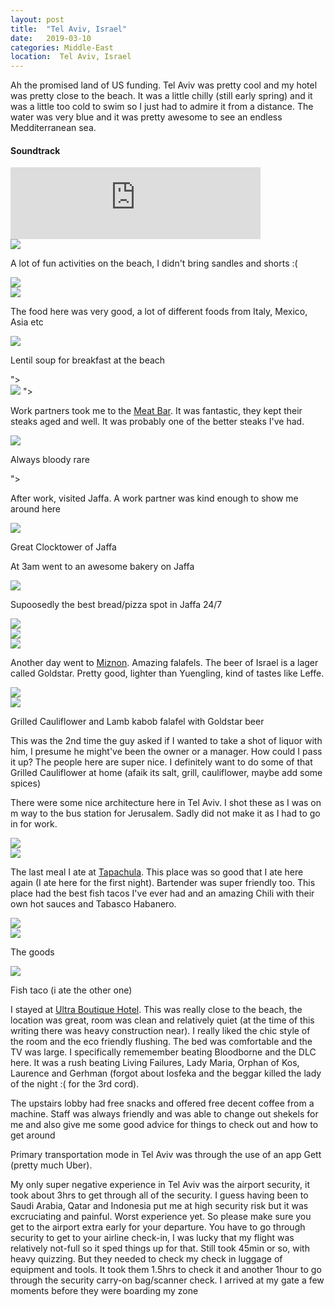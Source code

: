 ```yaml
---
layout: post
title:  "Tel Aviv, Israel"
date:   2019-03-10
categories: Middle-East
location:  Tel Aviv, Israel
---
```


Ah the promised land of US funding. Tel Aviv was pretty cool and my hotel was pretty close to the beach. It was a little chilly (still early spring) and it was a little too cold to swim so I just had to admire it from a distance. The water was very blue and it was pretty awesome to see an endless Medditerranean sea.

<div class="center">
<h4>Soundtrack</h4>
<iframe width="400vw" height="115" src="https://www.youtube.com/embed/C_GUj12tdtA" frameborder="0" allow="accelerometer; autoplay; encrypted-media; gyroscope; picture-in-picture" allowfullscreen></iframe>
</div>
<div class="post-image">
<img src="https://lh3.googleusercontent.com/ydvOAwIsRo5fW_TIO01CAx0seULHm3umZGbTzcw34pJb7bN0v-0Iw1PEQQ4sAXLmx5CTjn1c5hyDd3bkDGK3m29eDP4SSxqkYjhZ9xcTxv6e5-xxWNq66WZwG89an05i9Cg55DJAR8gM5sof-K9MIDNyd-W-ZVR--DQyzDFQHO_m_71Ic1sdh5FX7wQsR9Gqc_Q0tWkh0Lbh1l2RvOZwxbnh1lseTWvR6e3ewuiCGV6tFhgHaK81MhihVw84SCDdeoxRRhdCpdV25FvM7KSkymoontl_QQNBSlqOpFNbcsSoOsh0BL2letwr7U7LCqfAXjP1gEbIBXUt1XSbkgc1F48N4ItDiGGz3649fpEFdo5SGSjewjIujUL2PgGU4jXy0Yh_EkTsRNG7z5u7o31ODoRitambfA3kNLn-oELbps2FxehAPilwqixL1kFuJwFyx96gRruQXtjBUa7RhYsgmkbDJM-ZK4_vPD_tHKMp7BCRwXFuRKMlE56QC2uwgjv2uSoxBFlB1bVMausrth2tYtdklhV0t1DiDkSKq6yPfzMu0bcXSHXyU3Ir42d5uk4d18uwTKbv0pHNWkySOXAmh0jT_GHUo1KDaPWLewDzWKfdMVmbAAV5YggRzF2Q-VkOMF1oCDFXixeaJoUZYeIochrkDiFhsEuW81OH-200XbgTIv9LmpMk1CYq27336U_Qe58dnBNsVpFEmLnuH-o=w1544-h1158-no"/>
<p class="post-image-caption">
A lot of fun activities on the beach, I didn't bring sandles and shorts :(
  </p>
</div>
<div class="post-image">
<img src="https://lh3.googleusercontent.com/J3A4cXaVlVcvpMQjJ2SularqT4IZfLZ19_hSbQtbWQSyY8kmouqDDUEtAsyguw-zyHho0Ja2qf2AyDwj4LwWf-IF98zlmVzMV13Ct7dlfXKftX_LTKBMAksEFAK-gSHuedzm6SKlaZYJzGMT2cHtWUSK88Nx8O7VPNinRhXYp5rrIPYYKkoiNVASbTf-vtrvJ0dD11et5rfRCZq3_Pz00JU5UiDz8dHrV9OBq2lhgyOQAqWq_kq8i4mDHsYFyb0uOg5JVdwqtS9adIdTMAkBJadF7I5HTtzSgpFBUuRPW4II2wiUUiusCbfUlQ00uJo7NHdsm9VrOnxAK9Tha0jF70aIOOfLcr31oHJyMxd06W6aPPExOwU_JIalo1cOM8YzMdTybPF6QdRmXLJfyDRf6lcRt7KQLIvcNPbUQMWvB1bSH9PYAfl3SzFgR3kJllgPXNKjh2KHBBPRpHlA4ya5g4fqwpmsQeoqnKi9c1JwUVjFlV_0xgmONrwj-k-BC8i62rg3kwLhQaW7pjqT69wpoPiPMCRDxdsIxYzDyHKSickIREOx00ovD44WPVPY_OU9ryFUYR1dYPh_CN5b6FWImoTfNkX65Wq7uhvlIKz50K2qp78GbIfKcibbQZ76c0KLehOJmMNIns9-tkkgDhk6f5fOcUgrU--jOGbwcI1EgStz0oPyT-Yei6CVj52NDs44312Vptl8lXqbkBxjaaE=w1544-h1158-no
"></div>


<div class="post-image">
<img src="https://lh3.googleusercontent.com/sJINuu4APcnxUrraqeCvRyM3EZjRyk-wf3ElxtJsEGGSIaP8ytsavwbdCSKzOalDDFFWFzNL3CdRkvwKfDVRAE5Ahy_c1cX4HodllKP3j7_J0LWQ-VJhXovvlpIcZVVR4MjWG9N4fA7ImFdHt_iBa2QdK0CpF_q2A5g4pRisHJIoipfsGJEm2rDx-cVQjBsDHL5wV-x2cd5X1qB9Ct8wqDlwHJeV8ALsTqYhG8ShwSPewzFovCQh6j6NeZrHS7s9lDzYceIscI486Pp9omn2RdiB-XF6riN_o9E9WzqJXx765HjmjW_ZVzsojNtme0sMSUBVZpICXKRGqv2EQOTO3MRNK8cEhfEXUxxEmiOKQ3xI_A_633gDAyD3zaqzSjTB_HNG9MjWsY3GADGDW2rO_0UDn9IA4Q7ih-sFaP8eC5-gr55uLaoDEI8yWqEotMfwrnt98P23pjh6b_aPYA7XaffuWMBDR56nzoPH6yS-Qk1K8RyAxYUSSrMLxG6IudJ7iS5HDXo4UVI7lQGSd8MWVBc0oqv7E9dFunYpSqwXnzSKPBI9K9B2oDhRCeog0Lm-oZf4kMrn_qhRM2BXRtD5spNpKfzV6LbO8hjtlQFg1yonoDH32gz7hsLNXEzc7CQb46Mah_D3gyfmj01i-k9V9UrlkgtrnYOe2JK-5mX1IwXkUPG_5qIfNYOPhx_Eab04ZadrkS5LiUahbWbxuJM=w1544-h1158-no
"></div>







<p> The food here was very good, a lot of different foods from Italy, Mexico, Asia etc</p>
<div class="post-image">
<img src="https://lh3.googleusercontent.com/9EEhtO05wbPPI4k0khd8SckJj0RoGampVDm4Wp83ileJ4_5sm_LcnqxCgBTQfkb9eW5YY0ZbEAyNOwVYvlxetQB1pEXwk74SfBCE4jcjoYJFD0P-igejOe4UzbqypYQhNSEfp6V-bhiAHCQ78htFNWhu7zCVvDc-IL_KlKZ3LsDB3BQsNBF5yp4cobn13WpsgBZocGR7nOIkm12biPLsmZiDCNavkagEQEJvdOuA7uQJ7VMsZHKuv5EMV8sE_E_3yYbmOXGbqw5289Sr4KgKwHevGTvpFH39QZKBn8QcR2iMihLKhXcrhaegxyvZaRE5ewwYL8vox-mHKtRmck-zghYExz-H7X3ikDSaRQM4d8XqSyIk93vVuffcgS2K2Q4a3eYH4WI_TK61d4WuQn6EIppiyMrhKOmZWhgImUQZwh2pasN0McCvT3EHYilzX0e3P_CtTGbgDqTwfKVPIYu82jB6eWRe-SPX-OegNUZFMmMYoLKgMitAWk6TuBrgNks3Vn37a3NdJ6g9UXG56QwEtET9D4s6rW_lgvb4gsrPMs5iu8JdMb9cJIbBjmcgRghjSYt_uE_RzmQk-MDMdtmdpHqKN4OH8IRRWosj9Iw4VOLRU_S6NcPsNwKjaAnaToFKDhLiYD4U1gevZmCCCICoZWDcxI34SP0m0_WxglEXLFCXiNRt3rWTQLfH3ycxN57R66qZj7hYuF0ypTImHu8=w1544-h1158-no"/>
<p class="post-image-caption">
Lentil soup for breakfast at the beach</p>
"></div>




<div class="post-image">
<img src="https://lh3.googleusercontent.com/gL9WPRrfmgvMcKInmY4B6EEqe7Rf4QHYmEDVoXQ5jgqw-fcrEZB7bnAXuGKp47VE25ZOEBfJ3_R7TxOKPRZdcGrLaVWh9jJmVD1f4DKXDiOiyCizR0xBM-f3KOCBDeoaiOtROlsGdP07Xtv20KT_CqPZDvCZOXEyLIZxiKufbxAWbDRbNudinWAFijrxPfQBpfWt4OqIu0l_y81PM1LCMxOTyh2kbCVoK5YXP5HnkUzschYdgEZ7OYfoZaV1TqXXQIHnGr10kXuXginkaZNDN-_k5o08OuH0IweolCONvBHdRivZ8oVQ8CgKFfiSNqnZ899qkgnyQuMlS4wX25E1DAv3mN-qObiXeKBQZdTaJYA3b8mLHiJ3yi6yI7KCzxvjP_q2CS7tXvQsMuIo6jK22m2i-D0xxp75Q-esZFAQcjLaY8Xp9cF9SltZpjjaxZt_xmUvnDfwM4eZhzxx7SHiTSlXlEt4OOMM8DOW5t5YYFOsesMR8x5P8nCBpQPpmd0b9jeVyrNI8YktAgicjVo09LSLgkCQGV2qdKbvtwpPL2WoaQvij9x6GhDbic89coRtA2K3IX47KmlCZN08E7nBi6jjjdyQDz9-kEuFJvMFunUp3kARglVy3Y3iYr3xDNnrgjfuayTwpwNpujRyFshXXCHl4pQWuumIUy3w6Bw4SsQh5WBFaFkMWBQxGzIoR0JlbUIdynKd7dO4t4EA14o=w1544-h1158-no"/>
"></div>



<p>Work partners took me to the <a href="http://www.meatbar.co.il/english/">Meat Bar</a>. It was fantastic, they kept their steaks aged and well. It was probably one of the better steaks I've had.</p>


<div class="post-image">
<img src="https://lh3.googleusercontent.com/OVMp8nhKAOhHWaIzEuujfjFwUxmjRLDKUwg1gvUpJjvbs1ZRwpyASwqdk_Y1cjrwsYBEkJT5Z8NEiIOh6IsuvH6TXJHaHkUrWzOZW2U16t5YY8DYCPa8Qw_-tEt7dlTwAYgXLI5f0l98ZhU_Cqypv49sQzoQGzvFERznlgv84MsloW6vl5tN9VaTCQXhW8oMjZ_LK9dSXdBN1p9rqe4DagmIdTpLx17PQapbioVeseujHMyE_nLZRbo4FlkbBoKaxUmn7oFUFDw_UczNrkbK0pqSBGr5s_-n3iWGdIBVyhP4wlpNiYPkP7noeNBXMOhb1m-it5Aegz7hLg70syMFPfNRxXKspORq6AW-AFcfV7Xerq7Uahgwy-RE7zeeyuArHDXAocAzcJZlWY9m7I--yadZn1Nnq9eixQKvokWabbsQhrH76EwI-I9PDtWZFZo1ihH9Oarm1lLw-Dirrv3BHSB-ahLbR-ba4Pi_q6DZ0yAS6odMAdybeg85x2JTkjdcHq5wIriXpl3Yp4Al5pWw-TWZx0zOuk7IwUSlkw7KvQ2GZw0FsNn5GOjnJ_RC4y7doreyPkvzJabm8W76BIgV1sSdxn_f60T5Pp_VTheb62V-Ow5mREcZVlCcID9-WxSZ7OzVdZItuFXNAzAHfIbZeF2PJG9AyBMjN-JKXlE-540f1s1vvX0ch6jNFkQ-HU9eOpfJQu0lZXFXgc5scEE=w1232-h1642-no"/>
<p class="post-image-caption">
Always bloody rare</p>
"></div>


<p>After work, visited Jaffa. A work partner was kind enough to show me around here</p>


<div class="post-image">
<img src="https://lh3.googleusercontent.com/1lUef1fp4upa88wOfaJfMYvAwilScOa0CzjPKC8B06M2zNYMqJKead-743VlfrwU6sQN_kRubA8Hd2A-yisxiHMOgM1OGiETZmMSFVv_m6hJPrFmmbLHTX3Et7wGy7o4YU5nfRcTlhv3fej6i5wGqKApQicyTTe5MFTqWK3UMXL3bK0g_uCzGEXpDmC1avRWbHnEGeZ1hmXLbgZloXHyPClDMbDBYOVByny2FqOfyf1SiKesVZK7zAsF2m2HhM_cavulIp6tdZAKND39CRpcNKH8nAP6SkDKTssxaWR5_YT9NDdWYz723Kn5NK8VYixptaHaQjoUVHCZnajprIdsu25Wi28TJO8ahH2VtO4h68iM98GjnWGF3CYwu4hIcne8mpB_7ifSaLdAJPm27T9JjPKTeqyvWRQUCfIZUxJTUSf-O18ZRM2lWScI4GNcDzvtKz8eYFJW5Own3tdYCoriqPN3eD0s3kSAmEt2rh6dQHOtdIjetYla98bL_WTvNmiqb9X7ItkRYQo5Ak835pbrvWlvqo4m4j6VkmtH8h9dM4g0Mhdm7JMSECNVQTLslUb45vR60DeiIv84ulYg9ZIrd7_AZmzkd3lljqShONTnuYoeXANLGD2PeMO3F71qYtpveWATlyez6-HKlX2LlOCDwGZgnVIMsLe06neDJwFGEZJCNpF-fqktudKtIvncO1euKkrTgc6YsO6Z4OvDoFY=w2190-h1642-no
"/>
<p class="post-image-caption">
Great Clocktower of Jaffa
</p>
</div>

<p>At 3am went to an awesome bakery on Jaffa</p>

<div class="post-image">
<img src="https://lh3.googleusercontent.com/hz38vlbIz6R8yGQb1kTPoWKtsVVDxAYmIKC8ZpXk7UqGNX_yFWyvIoVlhR5Y-sHCocE-BihCT_OaL72qSDoUS8nqbbbUtw5G8Z7iwgBMZeQSJXshH-d1EtSjCjx2BZB9pCAdfX1brxVWFsrgCINR4a7ZZNiIOv86MTVto6BcXCHrMQ13IttbrGrqiRd49zWnS0XIBK-HqOU4tIRzBTFSlDgt0q6NlNi-qYBDvkow5BKB9xcvOcfCNgg1VZIKsy6ik-fBRm_IvI8fugEXxABChPWfyrz2xY2SuPIr0zHlTdXDPeaxj6a4sB-FW4q--E4nsjQ22RNwh9ntPJsj0FJwqxz-pYfuXBe_oG0wq0fuBg7Th8OKA4s6eP79UsLwK5H56-zkIigZfbXuHujeEzFVBAoJd1KoivUu02EBXM2ppo0k9JasSn8yhU-BVe1fvjJ2pl16-oGh79t0nxriYsq1457E6998YbSScK5NpzRxrMm0P60b8WRvvHIRDlD3n9WLEGG4-2tela16qvUlMPTUSlYvoLG07LOrHV2wFrPuxqqfF8xNQJ1nz-N7jkQfSB6cxpypTTViJeUA9DsC-qRATXmL3WWtWkM6SHq286FGLYY5KY36I8GUFRBoJs442ZchuMsZxOYzpaJba1DqIzOJk5eJgk_tv0IMtQkM_Puer0n04xe53Z4wku34Re_wMlcYRwE-k75YjGTDLA3paW8=w2190-h1642-no
">
<p class="post-image-caption">
Supoosedly the best bread/pizza spot in Jaffa 24/7
</p></div>

<div class="post-image">
<img src="https://lh3.googleusercontent.com/2uYIkGjViBjwamiFjNVrH34fvjSU8Z3eT0EBGSzQl_ULkp017YVKqnJwRu5i2DdbZl0aNpY8OgQECnbNNhfhzxALF8mgCVWLOpNFRFS_rO5m3_jlLc9Cp9MkFi1EN8ojCO1rjGbX8vY_bL4ALZ0C0WmrDOJkIWCf2-8ADxowQM4eKIsUmjFi597zWoIu-TbLKoow3rS7Eo_ZDYIm1Ca7uLtsSnNQp7X4t-k0x9h69OFUbuwXXIg4xTqQOjzTa2k93-cE-bTnj5M6AVaHQF-RsbUbdjYn1xdbILWgUGKpIZFAu0RtksqR3MclhWnaW0O2IoQHsQiRgC4pnKjHgT0vE6xeOv_KLdDClTQPH-wB0ZFZsvW-0WPq1Dt40Uh4m7in1L0aEc6WVAjvKrdr6S5hSzT-Q4eExEIiEAsqmNce9SlLFaiaYE9XDl66Ffxz3aDFNPE9iACTlW0BjQpR5lOQLFmFFHwvhywE8JYZtkhDLGD4UkE9QIs3raCouwzt1U0CDkalVCyX_BWbwiVgK9o5VVMDeXDqp6nktPkfcsy1zFp8FBPyXDe9oiWe6plIwEPozEaaRqr5vWWfjtoGQbFGWlBrKAHe48u5irx-pmwx40Bo8OhxdCN8-QEkDrHJcXJtPLdRQthnW50q79IMT6Fx58qx-BCcxxeeX5aY8HeCtBlZxoCHjynmdYhEdG6QRNOjSE3vI7n3LZRv8zuEDNc=w2190-h1642-no
"></div>

<div class="post-image">
<img src="https://lh3.googleusercontent.com/mP_62btExdPA-P9Fm9u5Ry-wBrfUMEhSnMltRaptTnXR4IWYmHqFhbkiPsGy-sps2DQN_QOxMcPZEVlNwvGi7l1o1M9UD-aeH7GfzdnB31RQyd4XLk3NdEvijDjJ0Fxp0IePpvZXNeti31GvFaDA5F6fxCF8Tqp96_25mxmZn2Q6uQVyBIZzhogJZfqEuVWkM6rN7JFLKJxb6IjPcsS4X1-QdkLkQ1d975dmEhMNp8ZgusXgO-Pn1UGEBr9JnFUzhqIvEqtTV8HJ5qIMgNkTEv5o6RgU3_nZ5HoZT-7ABavbn0N_hEBihdhySF2l2QxNFSfb_OMR6AIXP8ALmxynnOXOr-u-HveyctwChT0w_nepLGNzs_ZZfPWVaPoPk3FijYY4SKh8RgBk03og9tm91-9pParaviEFdflfsrvXoKZ-Si-z0xEaTLoHrbPVI7gS4kzj9ZvpuKV8eYDD3kdwF2zlS24ELtaFv3fv5tGfEiKAy53jxg2GIZ4_ihlGBSKdOiHCHBsrMnvw-n4Q018CwDlC1PaCDLfuZJPPEDkYF-6rpbzMxPvwiNai5ElgSrGSzccj5a_2IuJK50A_7imxrDC3iQgv9YMMR6z7cOyo7WEpUEJpE5LiWIuADruMY8m8fX9XSzJ9i3FMIgvNpNNmT8mHWUowDi2zjYo4o63foMW1DVZonepxeZcIynETInxMkqyuaYbPfNJ8rtS9RMw=w2190-h1642-no
"></div>

<div class="post-image">
<img src="https://lh3.googleusercontent.com/ObuSV9H28e5g0qcvP4w2n4ffHWq1rCtfrDOEsv0bbZ21peKo8Apz1jZbY8qcD2QnKRq1_H36tzKzTQpK3kIw-uQvZh2b1LoQtDxKIKPm7NypYfH4dCULs3w4CP64iVfx7XwB1JKylHXtSSeokAJXG3LIrrC2grJ6YiYVv112QKUnzJeW14kcJIm6FjHwSR9HODlF5lRbYhGa04nuGhqCtiq7gB045bVJsTSrHoWwiXweroYB3m857E65UJp9npwLzoSdDpcg3McAtK6lpv1tI2D3rWRbeoZ31RO7nYed7Dj61iILiO7oDpGT2xsMua_3dd5o4L_RxIM60lZgI2rvdZQaZvL4FLOR-AmB41ani9lRHjDuQ7u54qU80X-k6FbdHVMk_O1R2RLOk1qhv7bsmaefzP4GyEV7q7ScHYWgtXc8TPoDrxwfRTB_ozRT9rHKU-PmlxucLYVRfgpX6TJ86KSYXkMbneog3R06BLFcHqrrrIShrF01Rgyp34ClFVeHnjUgSF5fgC7PiHG60-PDtjCGhBuvjCmb4hQJQivxzwysxGEQGlNaUKBEsdN1ApVkYIoJU16eTa4PWFsHvXVPlJua3SWRaNyzYaMfkTer-FH_36fag2lKIrywYmBtrvbeQl6jVUoDu1qryO27EIL_Z6-MwpHA7EV5bFkIfBxlDAeekKfwtag-HfK3AH-CEQZrcdjj2n8-us3Lyo5K7Dw=w2190-h1642-no
"></div>


<p>Another day went to <a href="">Miznon</a>. Amazing falafels. The beer of Israel is a lager called Goldstar. Pretty good, lighter than Yuengling, kind of tastes like Leffe.

<div class="post-image">
<img src="https://lh3.googleusercontent.com/C_dzvnQJfJeub_HKPlSAs3z8Et9g8B7xyXanFeMtNxjVvCf9SMIQxmI2SNXwkYvBebumNkHxKJ5ca-2XcoVIccOAxvMsd48-0O2EGgoiKC_wEezMc6MNHROWUYr9i04dqtV6zU4vT0ktfRc3eqMZWIDHWYjVaVputCf_xOKnDdziBK0NWDEkBzjtmtoTQvnegdsTL5bXaRoewj49qksxvz1GyqSxliToWrJ-k9hCUKOPbhwHLsbKnsNZjFbR91cCrJCiv7G5t2WBE0ufv5O3xzEgfqSyQp8WmQ61k3PkOGpf3Q0vGp8RFzz5QS9CXEr25Yl20bO7SIxrF3ItG8q9b-Rc4vEgA9wvx3-v-RsQyoZkP1avoh5aGHTcF8IL0lpONA3oFF3RrnxI3FJEBsdISOI3lI2ZInuC6BIOTaSoVs6otBeanXtfkkK4xeE6Id9xFCTCIK9QVRTpxY3HXOe-1lFvSFxCELoyLMJx5gki8K3z-LD_P_joTb8q_wqs2SCCC6ymw6kkxxfc6oifBhK1A1OqCG0Rfx8_1988jVQor1YoD8YxAUcuLmubAgahjFtzoG_-X5BRWPDBb5WQF_4_9354PErmZBQ6jLt8fpY-LKk1rYlCNCwJuXb2fPw7ij8OxqaTCw2WsuamSrpAselDxRNax7aXIUY84rXhDVp3sRsm_aykMbS0TlNhmxHklYuTKzuCbTjl7vAdSgvqgg8=w2190-h1642-no
"></div>

<div class="post-image">
<img src="https://lh3.googleusercontent.com/Ug9jRM4QQ6yWLMbim_kBl6OULa3bWT13pj77i6wku97F0ji5slCZA7pXgJ4n1QoY6KC7UgS_Jw5wgt3HijZvruwCIh6MuxQ_A20sCu3yPSmnfw6RK3zmCqGzrlLA37hujVOd3tDus6g9r-jieXliD4hfhNvcEAXQbgNEE-CY10z5gfq8GLoyKiWLuhKaulqfYNxhuTdgj0mP3z56VFklm-dXOTNarKiXqX8PnzM6RCq_TVvdjjDfTCDjH9wBhfl77tyha9DvWRisURodKdjS-xETparBjKNaJdLevKHQKBuFGZssLaNKD5vOctQcPfjYNuKkJdt7n38zavwJa_ibCgMWDeGX6wEnk2etmAsDGQugN7pMehtpicye9ejED9tbKrL1dn2SAR-7tqPn7IsJwcf4tPx6LaXG3vD7poIb_4R3C33PwnSaqQQ9QnwgwqCUHyCi-VdPPAXGpvCka-MsnYwXJx_k2eFxAWAvW9fulRLrw_iZ04m0DpxiK2LjAJW4M9o0fz93Z9aK39AwQuMigyuVSDWLDFfhDY9QDrRZsRDYnu9YXJTSJ1AOCNuzgp5AZMgD_Vx2W6uJujc4vZwS0hrnpYWw6bhL2ASf-q4xCumeEK7s25yaxTNFqbD8rxNPm-lWiQ2-2QfznGxwUIo4fax9auUkW34eRG12ldb3AlIzFEWnIKrBWWY11ciYYzVoyxUGBJn6_QFHUZaNsfk=w2190-h1642-no
">
<p class="post-image-caption">
Grilled Cauliflower and Lamb kabob falafel with Goldstar beer</p>
</div>

<p>This was the 2nd time the guy asked if I wanted to take a shot of liquor with him, I presume he might've been the owner or a manager. How could I pass it up? The people here are super nice. I definitely want to do some of that Grilled Cauliflower at home (afaik its salt, grill, cauliflower, maybe add some spices)</p>

<p>There were some nice architecture here in Tel Aviv. I shot these as I was on m way to the bus station for Jerusalem. Sadly did not make it as I had to go in for work.</p>

<div class="post-image">
<img src="https://lh3.googleusercontent.com/cGreyjIjooNPZ2M675J9K8TdivaRTlblWl6PY2zCROLUauoDfyLjVAMpF2xfHF351AF-GoYAeDhkQGWJdJY6d4H3wD5GfC---6-Xj7W6ei3vlOJz5TxEyA1ZjX1bMphQ3G_IdjqIZhdNCInn7VOpqR13KukAKn8K568oP7ifx8DU_lsq7G-YI4u1ositVK3SWQhsdzBHkKIDJDUmvdm_Crs9FqNtjqO0kihD7hSEeoE2kqQFRO0swXqd-Evxv88RI-FGcLLuldSYG0IpQCp9g2ESGqDqe92qeHWEIDZKAYaHXt7xllYB5Wr8pLD_bll5vVMCtDorXuxE4NH1piANam8cwY-gu_kemtRex3_6lXqlPMy5tz9bpSNCIgSGoLb5yCbZX-LCOMIVz55VRLaCFHBhemUKr40mH9qLcKYh46E3j2NtxGnekWw5UmE6NH3MH3Zk2jQyrehv12jb8vWa8GrVVN3sGDEuwCc8CHxr1AtutSPvAUl3gEhz9dPoFEf7TbEM1du9Ze7VgMm5h0EQeczkp4CePLx2YawqittyWwuT1PKIfyECCMgOKDTurHkDDVo8eKvQsMdvOny66bfvi0d3_GP2C20RJQ8y5SogCowOO6vkJZdD_99iF3HAnmzMFonjvey-XYVTNbIRH_ztRFzQOrfUVgLfMH2HWxZEg9oGCi1ujnJ4-r31okp9vpbADNiARBb9_d2VnMp1y9s=w2190-h1642-no
"></div>

<div class="post-image">
<img src="https://lh3.googleusercontent.com/TeKyK6KMP9MEYC1qo4xqmzBkgHXE5Ac28TPfHL20CTUhYDPIEdytWuI2IUmail-zo5jgSJ8JnV9kYltKhcBK-TUa-rgusFqzo4xD5c5zlkoWRsDIk6ORGeJoa1eUD6M00V9e_7d-0-Fgh2sSu_kseLI7o-t4f241OJnXXWKVznGkRhThrr9-mZVlAzdHLxBA1NU-HGrkyXAa4Gc9w6ZPYD-h2fmnuWl2JMDCNmyvOnnhzrn8CFDUVvuCF-_YEMLU4vZdznpPi_SotHFgMfDoI1RaAfBk2jZgfB7fI57bwad-z91Z40AgmWvYSW7vciDNMjDIy8ThphDGBa1VdD-AsTU6zAPB6tjPh4SPHGb_aloB8-hUfNXhzVAB9J6OXx1w9GKtebHp93HpGcpdMeUs2UuvMGziEzj7GBDfVvz6wdZ-e87yZzcbm4X1jefsMuoS9528JZgCwupTahuHQtZ3BkGibHRO_74uHzJYkRF67uVA46woz6dJTTZEKvDWrCaA-k99_hiJVq_e0KsT3-drboCloHrdNgtbpJ3ZSG0-bbbNEFFtYf8arDB56lTi3PN1p-xp5mf6A5JVSpKMEULBJa-YIeRrmlwyrKc5sG7hEMDbvj9CTkCdlMupXRfmmhhdgtyp8_43fx845_rJs3FrQt5cf7ZTVNkh6zNcOWZPZVGP7mj0uf3Klgo9M_-TA49yMNEmVpkYYtK1zp31TbU=w2190-h1642-no
"></div>

<p>The last meal I ate at <a href="https://www.tapachulatlv.com/">Tapachula</a>. This place was so good that I ate here again (I ate here for the first night). Bartender was super friendly too. This place had the best fish tacos I've ever had and an amazing Chili with their own hot sauces and Tabasco Habanero.</p> 


<div class="post-image">
<img src="https://lh3.googleusercontent.com/TgJ1NT5dN6Yh991UqT6zP_ngOxiat-1NBSkbXpp0jouehDA53um9uuK_fbSr0Qt-GsVip9hYdny_qCm3gIdaRGjYIot77tTDZd75l2wY9I5uJ2DEYPcG0Z7_afM4KxnlhO8Cdcz3FYbqOQoksFAa1Wo___YB9yVJ9v57XwQ9DFBVgBGUy7laag0XN3r9yy1NvdPx_gRu_NEcRZGUp9pO2gG2eTJD-GQA8Adth-5344EBR8Ch3fAm9EexMg_q8aS8rAkuwW8Nd_YjIc_5yG53wmLGRwvD-TnxmezOamV0nSbqrFYmfoHVA_SyzhXafvR7VeWN26EWM0nH-2fJdOFKF3nT8hIVsOWM1R-qCJKebxoNrDzEqK4A7j-PXXaZbGlsXqXmDNxG550J_e6r6Ar05bxqtWBK0XRWO9dHptZWNQVgxBQCyJLr_j5-bZQi_3luyirlZiCsibP85dbyJPeRS4joM9jz8IZYC5ay5p-fxrNcUrpYZdOUWtuqfTzYpX79izCYnTePAqnjtHP6qIjtEeVSJWCs4bPHr73ml33BDoKLE-OOVmb1LbU2EVEIGBIPtoE5qAWMqxPCVwd_mdhPCOcb-vTkJu9gsqhg9UMNh8xulXsJjq5pd7zsSmXFNO3SRjGf6RRmDvzIbX0XHDX5GNipOX97sQXtp7F_9eJJRgPi5iwWrsk2lUKYdy1bp7Ay9imaOSH4aNiYW0ZsYW8=w2190-h1642-no
"></div>

<div class="post-image">
<img src="https://lh3.googleusercontent.com/9uBPZA5zK5zL_8NveQGBaKn2k5yq4Nkn_3tiKhManj7rUtQBOikKyK5ejcpdmBq_ojgV4baQZ10UZKg3YgS_0580u4Wl2X8IDpCBZpwUjRES6646mplPhFVnbunm6B-HCOfxMR-Q1RIWBqY4D-4Pdf7JPFzTRczxRiKkncjZc99oUBl8dknyO8TRCheN54pvHM-K4qmDKKU4jPqF82WgszZhSY3cWDRlTGD7pNhaZvmcic0WMFpwd3Z1ObdEej2j3uzpT0cwoMxAeJLV_f4dNYMLTA_l9iwcm06SDRupce_8ncGma1uLV1FezBJS-kYcG6lRzi4ihgG3_cIJgzkCUt4mtQjoxdC6b8c1FTCvDXLAp0NZFVKfc-DAp3mxQiGhyQdtxGvlxp43N2ofoDFHJmMSvdV9Csb6rCkD0PuhBHEzX9QWxqh8xhnLptM2Tcf19M-Hxonxi-CFE6tk0lKepkuyUPgiUDUdjwkMdz2G_1oXNG_4qQRUbhfi7PerDjOjYn7ygv4n1n4clE_aM-0uxr49WdNYcdgpWCO-0XObZJBEWdsvpPK-eIpadj_GjDNYf8N1j9MU7YwXWUHlYaq9YsIRYDKD4flv8NTUt2npckuYye0GUh10denahjjYJ9iw8oCn4s2mppwU4wY_lChV2wZDRA=w2190-h1642-no
">
<p class="post-image-caption">
The goods</p>
</div>

<div class="post-image">
<img src="https://lh3.googleusercontent.com/KkfNs9a0oJkHQIDgVQQ0pv0aKFlR5uWorOB-k8KKpz4EM3iGcymRYoJ4G0-4_6-l5QlpFdIsPz3GUK4_ugxHaht86SexWup0UeEhDZ3oR1TEJmOoxFWwU9G6ULrPRbCkjpvs8CpitbVL2KjlWuAW5N02I_LZ0-_3PTcZ5fUW8lLXwelzWng87cOsbzFB431fIBU9QOeXMma16Ntzu48FD3gDqOg1FcZk1n6671TS60hjtMF28-S5yC9WY-PRMYch0VJMWNClC0QMvgE9QAw0FK5L1JQ83q11qZ0OcNiESM09nghEVocSSKoNW6V0bQostuBOMTiAwXr1aELXn2-ioZ8nq-i2l0ViA5ge244epFI9Mw_2tRmeDHvKjuKePP9Efvn-qdFyZMtdFrMyyPtciqTfdgCesdjAx6ppfev9JSHXz5g2IaJmJSliVut9vr07La6cPnqWINEOR29i6Us7YbxJPZxALDwuUgQxKyc_1weexJdOeJ2pZrM_hSXfUNIVftfjF2mfaguq05F02jajC6WBv0ivnFNUgQHenUElCjCkGvr-62XVOvRiSs0zu56k5Af8i38IU5j4zawpJEtbozoE1P_jXYrl0WaDKFbsKT_kC_3kaCFmOw3Tjj0LNrJwEiazXddnTbtdls7JOQ-qAe6EFw=w2190-h1642-no
">
<p class="post-image-caption">Fish taco (i ate the other one)</p>
</div>

I stayed at <a href="">Ultra Boutique Hotel</a>. This was really close to the beach, the location was great, room was clean and relatively quiet (at the time of this writing there was heavy construction near). I really liked the chic style of the room and the eco friendly flushing. The bed was comfortable and the TV was large. I specifically rememember beating Bloodborne and the DLC here. It was a rush beating Living Failures, Lady Maria, Orphan of Kos, Laurence and Gerhman (forgot about Iosfeka and the beggar killed the lady of the night :( for the 3rd cord).</p>

<p>The upstairs lobby had free snacks and offered free decent coffee from a machine. Staff was always friendly and was able to change out shekels for me and also give me some good advice for things to check out and how to get around</p>

<p>Primary transportation mode in Tel Aviv was through the use of an app Gett (pretty much Uber).</p>

<p>My only super negative experience in Tel Aviv was the airport security, it took about 3hrs to get through all of the security. I guess having been to Saudi Arabia, Qatar and Indonesia put me at high security risk but it was excruciating and painful. Worst experience yet. So please make sure you get to the airport extra early for your departure. You have to go through security to get to your airline check-in, I was lucky that my flight was relatively not-full so it sped things up for that. Still took 45min or so, with heavy quizzing. But they needed to check my check in luggage of equipment and tools. It took them 1.5hrs to check it and another 1hour to go through the security carry-on bag/scanner check. I arrived at my gate a few moments before they were boarding my zone</p>